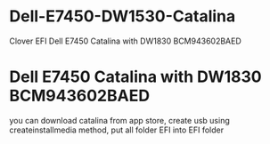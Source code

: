 # Dell-E7450-DW1530-Catalina
Clover EFI Dell E7450 Catalina with DW1830 BCM943602BAED

# Dell E7450 Catalina with DW1830 BCM943602BAED

you can download catalina from app store, create usb using createinstallmedia method, put all folder EFI into EFI folder



